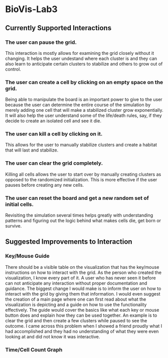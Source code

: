 # BioVis-Lab3

## Currently Supported Interactions
### The user can pause the grid.
   This interaction is mostly allows for examining the grid closely without it changing. It helps the user undestand where each cluster is and they can also learn to anticipate certain clusters to stabilize and others to grow out of control.
   
### The user can create a cell by clicking on an empty space on the grid.
  
  Being able to manipulate the board is an important power to give to the user because the user can determine the entire course of the simulation by merely adding one cell that will make a stabilized cluster grow exponentially. It will also help the user understand some of the life/death rules, say, if they decide to create an isolated cell and see it die.
  
### The user can kill a cell by clicking on it.
  
  This allows for the user to manually stabilize clusters and create a habitat that will last and stabilize.
  
### The user can clear the grid completely.
 
  Killing all cells allows the user to start over by manually creating clusters as opposed to the randomized initialization. This is more effective if the user pauses before creating any new cells.
  
### The user can reset the board and get a new random set of initial cells.
 
  Revisiting the simulation several times helps greatly with understanding patterns and figuring out the logic behind what makes cells die, get born or survive. 
  
## Suggested Improvements to Interaction
### Key/Mouse Guide
There should be a visible table on the visualization that has the key/mouse instructions on how to interact with the grid.
As the person who created the visualization, I know every part of it. A user who has never seen it before can not anticipate any interaction without proper documentation and guidance. The biggest change I would make is to inform the user on how to interact with the grid by giving them that information. I would even suggest the creation of a main page where one can first read about what the visualization is depicting and a guide on how to use the functionality effectively. The guide would cover the basics like what each key or mouse button does and explain how they can be used together. An example is to clear the grid and then create a few clusters while paused to see the outcome. I came across this problem when I showed a friend proudly what I had accomplished and they had no understanding of what they were even looking at and did not know it was interactive.
### Time/Cell Count Graph

